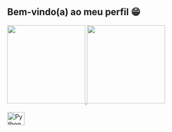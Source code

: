 ## Bem-vindo(a) ao meu perfil 😁

 <div>
   <a href="https://github.com/BertanhaAc">
   <img height="180em" src="https://github-readme-stats.vercel.app/api?username=BertanhaAc&show_icons=true&theme=tokyonight&include_all_commits=true&count_private=true"/>
   <img height="180em" src="https://github-readme-stats.vercel.app/api/top-langs/?username=BertanhaAc&layout=compact&langs_count=6&theme=tokyonight"/>
</div>
    
<div style="display: inline_block"><br>
  <img align="center" alt="Python" height="30" width="40"src="https://cdn.jsdelivr.net/gh/devicons/devicon@latest/icons/python/python-original-wordmark.svg">
</div>
 
<br>
